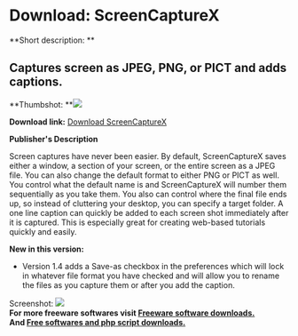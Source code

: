 # Download: ScreenCaptureX

**Short description: **

## Captures screen as JPEG, PNG, or PICT and adds captions.

  
**Thumbshot: **![](http://www.freewarefiles.com/screenshot/screencapx_md.jpg)   
  
**Download link:** [Download ScreenCaptureX](http://freesoftwares.boysofts.com/ScreenCaptureX_program_17616.html)  
  

**Publisher's Description**  
  

Screen captures have never been easier. By default, ScreenCaptureX saves
either a window, a section of your screen, or the entire screen as a JPEG
file. You can also change the default format to either PNG or PICT as well.
You control what the default name is and ScreenCaptureX will number them
sequentially as you take them. You also can control where the final file ends
up, so instead of cluttering your desktop, you can specify a target folder. A
one line caption can quickly be added to each screen shot immediately after it
is captured. This is especially great for creating web-based tutorials quickly
and easily.

**New in this version:**

  * Version 1.4 adds a Save-as checkbox in the preferences which will lock in whatever file format you have checked and will allow you to rename the files as you capture them or after you add the caption. 

  
  
Screenshot: ![](http://www.freewarefiles.com/screenshot/screencapx.jpg)  
**For more freeware softwares visit [Freeware software downloads.](http://freesoftwares.boysofts.com/)**   
**And [Free softwares and php script downloads.](http://www.boysofts.com/)**

